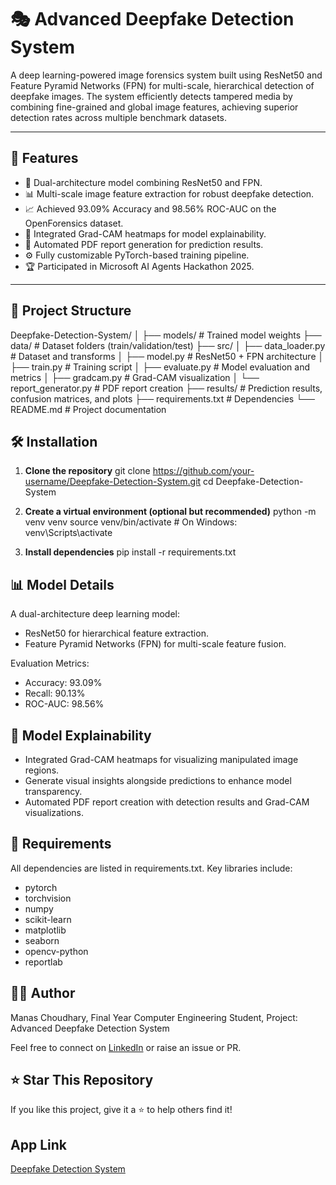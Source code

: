 # 🎭 Advanced Deepfake Detection System

A deep learning-powered image forensics system built using ResNet50 and Feature Pyramid Networks (FPN) for multi-scale, hierarchical detection of deepfake images. The system efficiently detects tampered media by combining fine-grained and global image features, achieving superior detection rates across multiple benchmark datasets.

---

## 🚀 Features

- 🧠 Dual-architecture model combining ResNet50 and FPN.
- 📊 Multi-scale image feature extraction for robust deepfake detection.
- 📈 Achieved 93.09% Accuracy and 98.56% ROC-AUC on the OpenForensics dataset.
- 🎨 Integrated Grad-CAM heatmaps for model explainability.
- 📄 Automated PDF report generation for prediction results.
- ⚙️ Fully customizable PyTorch-based training pipeline.
- 🏆 Participated in Microsoft AI Agents Hackathon 2025.

---

## 📁 Project Structure

Deepfake-Detection-System/
│
├── models/                        # Trained model weights
├── data/                          # Dataset folders (train/validation/test)
├── src/
│   ├── data_loader.py             # Dataset and transforms
│   ├── model.py                   # ResNet50 + FPN architecture
│   ├── train.py                   # Training script
│   ├── evaluate.py                # Model evaluation and metrics
│   ├── gradcam.py                 # Grad-CAM visualization
│   └── report_generator.py        # PDF report creation
├── results/                       # Prediction results, confusion matrices, and plots
├── requirements.txt               # Dependencies
└── README.md                      # Project documentation

## 🛠️ Installation

1. **Clone the repository**
git clone https://github.com/your-username/Deepfake-Detection-System.git
cd Deepfake-Detection-System

2. **Create a virtual environment (optional but recommended)**
python -m venv venv
source venv/bin/activate  # On Windows: venv\Scripts\activate

3. **Install dependencies**
pip install -r requirements.txt

## 📊 Model Details

A dual-architecture deep learning model:
- ResNet50 for hierarchical feature extraction.
- Feature Pyramid Networks (FPN) for multi-scale feature fusion.

Evaluation Metrics:
- Accuracy: 93.09%
- Recall: 90.13%
- ROC-AUC: 98.56%

## 🧠 Model Explainability

- Integrated Grad-CAM heatmaps for visualizing manipulated image regions.
- Generate visual insights alongside predictions to enhance model transparency.
- Automated PDF report creation with detection results and Grad-CAM visualizations.

## 📌 Requirements

All dependencies are listed in requirements.txt. Key libraries include:
- pytorch
- torchvision
- numpy
- scikit-learn
- matplotlib
- seaborn
- opencv-python
- reportlab

## 🙋‍♂️ Author

Manas Choudhary,
Final Year Computer Engineering Student,
Project: Advanced Deepfake Detection System

Feel free to connect on [LinkedIn](www.linkedin.com/in/contactmanaschoudhary) or raise an issue or PR.

## ⭐ Star This Repository
If you like this project, give it a ⭐ to help others find it!

## App Link
[Deepfake Detection System](https://huggingface.co/spaces/Maddy2911/deepfake-detector)

